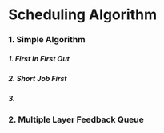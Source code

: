 # Scheduling Algorithm

### 1. Simple Algorithm

##### 1. First In First Out



##### 2. Short Job First



##### 3. 

##### 

### 2. Multiple Layer Feedback Queue

